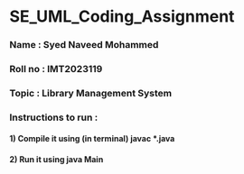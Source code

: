 # SE_UML_Coding_Assignment
### Name : Syed Naveed Mohammed
### Roll no : IMT2023119
### Topic : Library Management System

### Instructions to run :
#### 1) Compile it using (in terminal) javac *.java
#### 2) Run it using java Main
